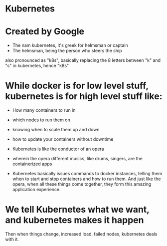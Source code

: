 # Kubernetes

# Created by Google

- The nam kubernetes, it's greek for helmsman or captain
- The helmsman, being the person who steers the ship

also pronounced as "k8s", basically replacing the 8 letters between "k" and "s"
in kubernetes, hence "k8s"

# While docker is for low level stuff, kubernetes is for high level stuff like:

- How many containers to run in
- which nodes to run them on
- knowing when to scale them up and down
- how to update your containers without downtime

- Kubernetes is like the conductor of an opera
- wherein the opera different musics, like drums, singers, are the containerized apps
- Kubernetes basically issues commands to docker instances, telling them
  when to start and stop containers and how to run them. And just like the opera,
  when all these things come together, they form this amazing application experience.

# We tell Kubernetes what we want, and kubernetes makes it happen

Then when things change, increased load, failed nodes, kubernetes deals with it.
